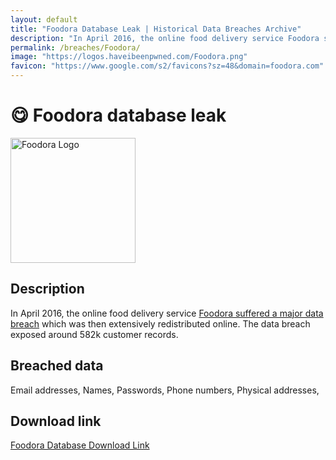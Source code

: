 ```yaml
---
layout: default
title: "Foodora Database Leak | Historical Data Breaches Archive"
description: "In April 2016, the online food delivery service Foodora suffered a major data breach which was then extensively redistributed online. The data breach exposed around 582k customer records."
permalink: /breaches/Foodora/
image: "https://logos.haveibeenpwned.com/Foodora.png"
favicon: "https://www.google.com/s2/favicons?sz=48&domain=foodora.com"
---
```


# 😋 Foodora database leak

<img src="https://logos.haveibeenpwned.com/Foodora.png" alt="Foodora Logo" width="200" height="200">

## Description

In April 2016, the online food delivery service <a href="https://redirect.trace.rip/?url=https://www.databreachtoday.com/delivery-hero-confirms-foodora-data-breach-a-14435" target="_blank" rel="noopener">Foodora suffered a major data breach</a> which was then extensively redistributed online. The data breach exposed around 582k customer records.

## Breached data

Email addresses, Names, Passwords, Phone numbers, Physical addresses,

## Download link

[Foodora Database Download Link](https://redirect.trace.rip/?url=https://buzzheavier.com/fe8e571wee0g)

